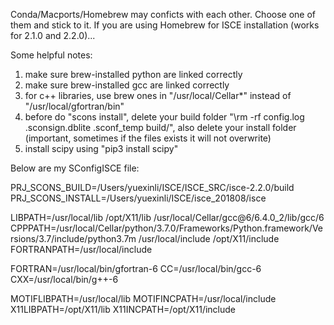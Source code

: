 Conda/Macports/Homebrew may conficts with each other. Choose one of them and stick to it.
If you are using Homebrew for ISCE installation (works for 2.1.0 and 2.2.0)...

Some helpful notes:
1. make sure brew-installed python are linked correctly 
2. make sure brew-installed gcc are linked correctly
3. for c++ libraries, use brew ones in "/usr/local/Cellar*" instead of "/usr/local/gfortran/bin"
4. before do "scons install", delete your build folder "\rm -rf config.log .sconsign.dblite .sconf_temp build/", also delete your install folder (important, sometimes if the files exists it will not overwrite)
5. install scipy using "pip3 install scipy"

Below are my SConfigISCE file:

PRJ_SCONS_BUILD=/Users/yuexinli/ISCE/ISCE_SRC/isce-2.2.0/build
PRJ_SCONS_INSTALL=/Users/yuexinli/ISCE/isce_201808/isce

LIBPATH=/usr/local/lib /opt/X11/lib /usr/local/Cellar/gcc@6/6.4.0_2/lib/gcc/6
CPPPATH=/usr/local/Cellar/python/3.7.0/Frameworks/Python.framework/Versions/3.7/include/python3.7m /usr/local/include /opt/X11/include
FORTRANPATH=/usr/local/include 

FORTRAN=/usr/local/bin/gfortran-6
CC=/usr/local/bin/gcc-6
CXX=/usr/local/bin/g++-6

MOTIFLIBPATH=/usr/local/lib
MOTIFINCPATH=/usr/local/include
X11LIBPATH=/opt/X11/lib
X11INCPATH=/opt/X11/include
